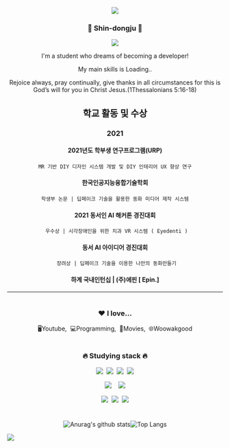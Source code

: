 <div align="center"><img src="https://capsule-render.vercel.app/api?type=waving&color=timeGradient&height=250&section=header&text=eastZoo&fontSize=80&animation=twinkling&fontAlignY=40"/></div>
<div align="center">
<h3>🔰 Shin-dongju 🔰</h3>
<p><a href="https://eastzoo.github.io/#home" target="_blank"><img src="https://img.shields.io/badge/Laboratory-8E7CC3?style=flat&logo=blog&logoColor=white"/></a></p>
<p>I'm a student who dreams of becoming a developer!</p>
<p>My main skills is Loading..</p>
 
<p>Rejoice always, pray continually, give thanks in all circumstances for this is God’s will for you in Christ Jesus.(1Thessalonians 5:16-18)</p>


 
## 학교 활동 및 수상

   ### 2021
   #### 2021년도 학부생 연구프로그램(URP)
    MR 기반 DIY 디자인 시스템 개발 및 DIY 인테리어 UX 향상 연구
   #### 한국인공지능융합기술학회 
    학생부 논문 | 딥페이크 기술을 활용한 동화 미디어 제작 시스템
   #### 2021 동서인 AI 해커톤 경진대회 
     우수상 | 시각장애인을 위한 치과 VR 시스템 ( Eyedenti )
   #### 동서 AI 아이디어 경진대회
     장려상 | 딥페이크 기술을 이용한 나만의 동화만들기
   #### 하계 국내인턴십 | (주)에핀 [ Epin.]


 ---
 
#
<h3>❤️ I love...</h3>
<p>🖥Youtube,&nbsp;&nbsp;💻Programming,&nbsp;&nbsp;🎥Movies,&nbsp;&nbsp;🌐Woowakgood</p>
  
#
<h3>🔥 Studying stack 🔥</h3>
<p><img src="https://img.shields.io/badge/HTML5-E34F26?style=flat&logo=html5&logoColor=white"/>&nbsp;&nbsp;<img src="https://img.shields.io/badge/CSS3-1572B6?style=flat&logo=css3&logoColor=white"/>&nbsp;&nbsp;<img src="https://img.shields.io/badge/JavaScript-gray?style=flat&logo=JavaScript&logoColor=F7DF1E"/>&nbsp;&nbsp;<img src="https://img.shields.io/badge/React-white?style=flat&logo=React&logoColor=61DAFB"/>

<p><img src="https://img.shields.io/badge/Node.js-c2c5c5?style=flat&logo=Node.js&logoColor=339933"/>&nbsp;&nbsp;&nbsp;&nbsp;<img src="https://img.shields.io/badge/Python-white?style=flat&logo=Python&logoColor=#3776AB"/></p>

<p><img src="https://img.shields.io/badge/Notion-b4f5bd?style=flat&logo=Notion&logoColor=black"/>&nbsp;&nbsp;<img src="https://img.shields.io/badge/GitHub-gray?style=flat&logo=GitHub&logoColor=black"/>&nbsp;&nbsp;<img src="https://img.shields.io/badge/Git-blue?style=flat&logo=Git&logoColor=F05032"/></p>

#
![Anurag's github stats](https://github-readme-stats.vercel.app/api?username=eastzoo&show_icons=true&theme=tokyonight)![Top Langs](https://github-readme-stats.vercel.app/api/top-langs/?username=eastzoo&layout=compact&theme=tokyonight)

<a href="https://hits.seeyoufarm.com"><img src="https://hits.seeyoufarm.com/api/count/incr/badge.svg?url=https%3A%2F%2Fgithub.com%2FeastZoo&count_bg=%23D792FF&title_bg=%23555555&icon=&icon_color=%23E7E7E7&title=hits&edge_flat=false" align="left"/></a>
</div>

